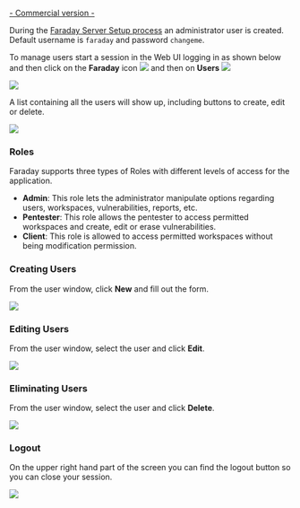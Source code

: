 [- Commercial version -](https://www.faradaysec.com/#download)

During the [Faraday Server Setup process](https://github.com/infobyte/faraday/wiki/installation-server#commercial-server-configuration) an administrator user is created. Default username is `faraday` and password `changeme`.

To manage users start a session in the Web UI logging in as shown below and then click on the **Faraday** icon ![](https://raw.github.com/wiki/infobyte/faraday/images/faraday_users_icono.png)
and then on **Users**
![](https://raw.github.com/wiki/infobyte/faraday/images/faraday_users_menu.png)

![](https://raw.github.com/wiki/infobyte/faraday/images/faraday_users_login.png)

A list containing all the users will show up, including buttons to create, edit or delete.

![](https://raw.github.com/wiki/infobyte/faraday/images/faraday_users_list.png)

### Roles

Faraday supports three types of Roles with different levels of access for the application.

* **Admin**: This role lets the administrator manipulate options regarding users, workspaces, vulnerabilities, reports, etc.
* **Pentester**: This role allows the pentester to access permitted workspaces and create, edit or erase vulnerabilities.
* **Client**: This role is allowed to access permitted workspaces without being modification permission.

### Creating Users

From the user window, click **New** and fill out the form.

![](https://raw.github.com/wiki/infobyte/faraday/images/faraday_users_new.png)

### Editing Users

From the user window, select the user and click **Edit**.

![](https://raw.github.com/wiki/infobyte/faraday/images/faraday_users_edit.png)

### Eliminating Users

From the user window, select the user and click **Delete**.

![](https://raw.github.com/wiki/infobyte/faraday/images/faraday_users_delete.png)

### Logout

On the upper right hand part of the screen you can find the logout button so you can close your session.

![](https://raw.github.com/wiki/infobyte/faraday/images/faraday_users_logout.png)
 
